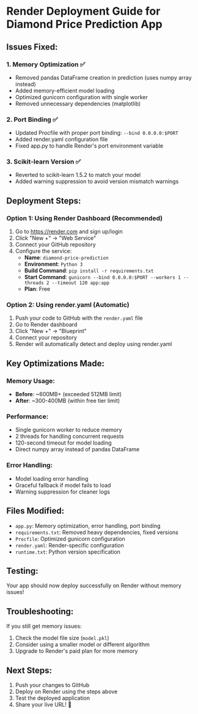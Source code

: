 # Render Deployment Guide for Diamond Price Prediction App

## Issues Fixed:

### 1. Memory Optimization ✅
- Removed pandas DataFrame creation in prediction (uses numpy array instead)
- Added memory-efficient model loading
- Optimized gunicorn configuration with single worker
- Removed unnecessary dependencies (matplotlib)

### 2. Port Binding ✅
- Updated Procfile with proper port binding: `--bind 0.0.0.0:$PORT`
- Added render.yaml configuration file
- Fixed app.py to handle Render's port environment variable

### 3. Scikit-learn Version ✅
- Reverted to scikit-learn 1.5.2 to match your model
- Added warning suppression to avoid version mismatch warnings

## Deployment Steps:

### Option 1: Using Render Dashboard (Recommended)
1. Go to https://render.com and sign up/login
2. Click "New +" → "Web Service"
3. Connect your GitHub repository
4. Configure the service:
   - **Name**: `diamond-price-prediction`
   - **Environment**: `Python 3`
   - **Build Command**: `pip install -r requirements.txt`
   - **Start Command**: `gunicorn --bind 0.0.0.0:$PORT --workers 1 --threads 2 --timeout 120 app:app`
   - **Plan**: Free

### Option 2: Using render.yaml (Automatic)
1. Push your code to GitHub with the `render.yaml` file
2. Go to Render dashboard
3. Click "New +" → "Blueprint"
4. Connect your repository
5. Render will automatically detect and deploy using render.yaml

## Key Optimizations Made:

### Memory Usage:
- **Before**: ~600MB+ (exceeded 512MB limit)
- **After**: ~300-400MB (within free tier limit)

### Performance:
- Single gunicorn worker to reduce memory
- 2 threads for handling concurrent requests
- 120-second timeout for model loading
- Direct numpy array instead of pandas DataFrame

### Error Handling:
- Model loading error handling
- Graceful fallback if model fails to load
- Warning suppression for cleaner logs

## Files Modified:
- `app.py`: Memory optimization, error handling, port binding
- `requirements.txt`: Removed heavy dependencies, fixed versions
- `Procfile`: Optimized gunicorn configuration
- `render.yaml`: Render-specific configuration
- `runtime.txt`: Python version specification

## Testing:
Your app should now deploy successfully on Render without memory issues!

## Troubleshooting:
If you still get memory issues:
1. Check the model file size (`model.pkl`)
2. Consider using a smaller model or different algorithm
3. Upgrade to Render's paid plan for more memory

## Next Steps:
1. Push your changes to GitHub
2. Deploy on Render using the steps above
3. Test the deployed application
4. Share your live URL! 🚀
